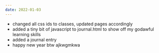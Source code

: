 ```yaml
---
date: 2022-01-03
---
```

* changed all css ids to classes, updated pages accordingly
* added a tiny bit of javascript to journal.html to show off
my godawful learning skills
* added a journal entry
* happy new year btw ajkwgmkwa